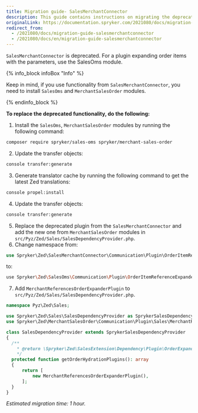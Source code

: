 ```yaml
---
title: Migration guide- SalesMerchantConnector
description: This guide contains instructions on migrating the deprecated SalesMerchantConnector to SalesOms modules provided by Spryker.
originalLink: https://documentation.spryker.com/2021080/docs/migration-guide-salesmerchantconnector
redirect_from:
  - /2021080/docs/migration-guide-salesmerchantconnector
  - /2021080/docs/en/migration-guide-salesmerchantconnector
---
```


`SalesMerchantConnector` is deprecated. For a plugin expanding order items with the parameters, use the SalesOms module.

{% info_block infoBox "Info" %}

Keep in mind, if you use functionality from `SalesMerchantConnector`, you need to install `SalesOms` and `MerchantSalesOrder` modules.

{% endinfo_block %}

**To replace the deprecated functionality, do the following:**

1. Install the `SalesOms`, `MerchantSalesOrder` modules by running the following command:
```bash
composer require spryker/sales-oms spryker/merchant-sales-order
```
2. Update the transfer objects:
```bash
console transfer:generate
```
3. Generate translator cache by running the following command to get the latest Zed translations:
```bash
console propel:install
```
4. Update the transfer objects:
```bash
console transfer:generate
```
5. Replace the deprecated plugin from the `SalesMerchantConnector` and add the new one from `MerchantSalesOrder` modules in `src/Pyz/Zed/Sales/SalesDependencyProvider.php`.
6. Change namespace from:
```php
use Spryker\Zed\SalesMerchantConnector\Communication\Plugin\OrderItemReferenceExpanderPreSavePlugin;
```
to:
```bash
use Spryker\Zed\SalesOms\Communication\Plugin\OrderItemReferenceExpanderPreSavePlugin;
```
7. Add `MerchantReferencesOrderExpanderPlugin` to `src/Pyz/Zed/Sales/SalesDependencyProvider.php`.
```php
namespace Pyz\Zed\Sales;

use Spryker\Zed\Sales\SalesDependencyProvider as SprykerSalesDependencyProvider;
use Spryker\Zed\MerchantSalesOrder\Communication\Plugin\Sales\MerchantReferencesOrderExpanderPlugin;

class SalesDependencyProvider extends SprykerSalesDependencyProvider
{
  /**
    * @return \Spryker\Zed\SalesExtension\Dependency\Plugin\OrderExpanderPluginInterface[]
    */
  protected function getOrderHydrationPlugins(): array
  {
      return [
          new MerchantReferencesOrderExpanderPlugin(),
      ];
  }
}
```

*Estimated migration time: 1 hour.*
